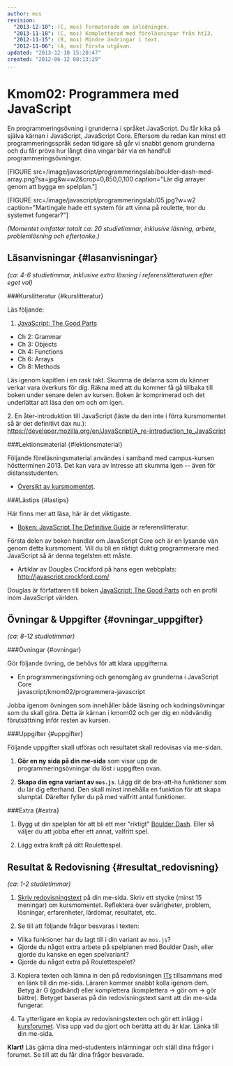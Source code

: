 ```yaml
---
author: mos
revision:
  "2013-12-10": (C, mos) Formaterade om inledningen.
  "2013-11-18": (C, mos) Kompletterad med föreläsningar från ht13.
  "2012-11-15": (B, mos) Mindre ändringar i text.
  "2012-11-06": (A, mos) Första utgåvan.
updated: "2013-12-10 15:20:47"
created: "2012-06-12 08:13:29"
...
```

Kmom02: Programmera med JavaScript
==================================

En programmeringsövning i grunderna i språket JavaScript. Du får kika på själva kärnan i JavaScript, JavaScript Core. Eftersom du redan kan minst ett programmeringsspråk sedan tidigare så går vi snabbt genom grunderna och du får pröva hur långt dina vingar bär via en handfull programmeringsövningar.

[FIGURE src=/image/javascript/programmeringslab/boulder-dash-med-array.png?sa=jpg&w=w2&crop=0,850,0,100 caption="Lär dig arrayer genom att bygga en spelplan."]

[FIGURE src=/image/javascript/programmeringslab/05.jpg?w=w2 caption="Martingale hade ett system för att vinna på roulette, tror du systemet fungerar?"]

*(Momentet omfattar totalt ca: 20 studietimmar, inklusive läsning, arbete, problemlösning och eftertanke.)*



Läsanvisningar  {#lasanvisningar}
---------------------------------

*(ca: 4-6 studietimmar, inklusive extra läsning i referenslitteraturen efter eget val)*


###Kurslitteratur  {#kurslitteratur}

Läs följande:

1. [JavaScript: The Good Parts](kunskap/boken-javascript-the-good-parts)
  * Ch 2: Grammar 
  * Ch 3: Objects
  * Ch 4: Functions
  * Ch 6: Arrays
  * Ch 8: Methods

Läs igenom kapitlen i en rask takt. Skumma de delarna som du känner verkar vara överkurs för dig. Räkna med att du kommer få gå tillbaka till boken under senare delen av kursen. Boken är komprimerad och det underlättar att läsa den om och om igen.


2\. En åter-introduktion till JavaScript (läste du den inte i förra kursmomentet så är det definitivt dax nu.): <a href='https://developer.mozilla.org/en/JavaScript/A_re-introduction_to_JavaScript'>https://developer.mozilla.org/en/JavaScript/A_re-introduction_to_JavaScript</a>


###Lektionsmaterial  {#lektionsmaterial}

Följande föreläsningsmaterial användes i samband med campus-kursen höstterminen 2013. Det kan vara av intresse att skumma igen -- även för distansstudenten.

* [Översikt av kursmomentet](https://dl.dropboxusercontent.com/u/24315211/javascript/javascript-kmom02-ht13.pdf).



###Lästips {#lastips}

Här finns mer att läsa, här är det viktigaste.

* [Boken: JavaScript The Definitive Guide](kunskap/boken-javascript-the-definitive-guide) är referenslitteratur. 

Första delen av boken handlar om JavaScript Core och är en lysande vän genom detta kursmoment. Vill du bli en riktigt duktig programmerare med JavaScript så är denna tegelsten ett måste.

* Artiklar av Douglas Crockford på hans egen webbplats:  
  <a href='http://javascript.crockford.com/'>http://javascript.crockford.com/</a>

Douglas är författaren till boken [JavaScript: The Good Parts](kunskap/boken-javascript-the-good-parts) och en profil inom JavaScript världen.



Övningar & Uppgifter  {#ovningar_uppgifter}
-------------------------------------------

*(ca: 8-12 studietimmar)*


###Övningar {#ovningar}

Gör följande övning, de behövs för att klara uppgifterna. 

* En programmeringsövning och genomgång av grunderna i JavaScript Core  
  javascript/kmom02/programmera-javascript

Jobba igenom övningen som innehåller både läsning och kodningsövningar som du skall göra.
Detta är kärnan i kmom02 och ger dig en nödvändig förutsättning inför resten av kursen.



###Uppgifter {#uppgifter}

Följande uppgifter skall utföras och resultatet skall redovisas via me-sidan.

1. **Gör en  ny sida på din me-sida** som visar upp de programmeringsövningar du löst i uppgiften ovan.

2. **Skapa din egna variant av `mos.js`**. Lägg dit de bra-att-ha funktioner som  du lär dig efterhand. Den skall minst innehålla en funktion för att skapa slumptal. Därefter fyller du på med valfritt antal funktioner.


###Extra {#extra}

1. Bygg ut din spelplan för att bli ett mer "riktigt" [Boulder Dash](http://sv.wikipedia.org/wiki/Boulder_Dash). Eller så väljer du att jobba efter ett annat, valfritt spel.

2. Lägg extra kraft på ditt Roulettespel.



Resultat & Redovisning  {#resultat_redovisning}
-----------------------------------------------

*(ca: 1-2 studietimmar)*

1. [Skriv redovisningstext](kunskap/att-skriva-en-bra-redovisningstext) på din me-sida. Skriv ett stycke (minst 15 meningar) om kursmomentet. Reflektera över svårigheter, problem, lösningar, erfarenheter, lärdomar, resultatet, etc.

2. Se till att följande frågor besvaras i texten:
  * Vilka funktioner har du lagt till i din variant av `mos.js`?
  * Gjorde du något extra arbete på spelplanen med Boulder Dash, eller gjorde du kanske en egen spelvariant?
  * Gjorde du något extra på Roulettespelet?

3. Kopiera texten och lämna in den på redovisningen [ITs](bth#its) tillsammans med en länk till din me-sida. Läraren kommer snabbt kolla igenom dem. Betyg är G (godkänd) eller komplettera (komplettera -> gör om -> gör bättre). Betyget baseras på din redovisningstext samt att din me-sida fungerar.

4. Ta ytterligare en kopia av redovisningstexten och gör ett inlägg i [kursforumet](forum/utbildning/javascript). Visa upp vad du gjort och berätta att du är klar. Länka till din me-sida.


**Klart!** Läs gärna dina med-studenters inlämningar och ställ dina frågor i forumet. Se till att du får dina frågor besvarade.

